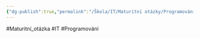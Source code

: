 ```yaml
---
{"dg-publish":true,"permalink":"/Škola/IT/Maturitní otázky/Programování/C Sharp a události tříd, přidání reference na obslužnou metodu, tvorba obslužných metod/","created":"2023-12-19T09:14:44.484+01:00","updated":"2024-03-24T22:19:39.782+01:00"}
---
```


#Maturitní_otázka #IT #Programování
